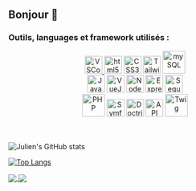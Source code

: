 ## Bonjour 👋

<!--
**HAjulien/HAjulien** is a ✨ _special_ ✨ repository because its `README.md` (this file) appears on your GitHub profile.

Here are some ideas to get you started:

- 🔭 I’m currently working on ...
- 🌱 I’m currently learning ...
- 👯 I’m looking to collaborate on ...
- 🤔 I’m looking for help with ...
- 💬 Ask me about ...
- 📫 How to reach me: ...
- 😄 Pronouns: ...
- ⚡ Fun fact: ...
-->

### Outils, languages et framework utilisés : 
<div align="center">
  <a href="https://code.visualstudio.com/" target="_blank"> 
  <img alt="VSCode" width="35px" src="https://cdn.jsdelivr.net/gh/devicons/devicon/icons/vscode/vscode-original.svg" />
  </a>
  <img alt="html5" width="35px" src="https://cdn.jsdelivr.net/gh/devicons/devicon/icons/html5/html5-original.svg" />
  <img alt="CSS3" width="35px" src="https://cdn.jsdelivr.net/gh/devicons/devicon/icons/css3/css3-original.svg" />
  <img alt="Tailwind" width="35px" src="https://cdn.jsdelivr.net/gh/devicons/devicon/icons/tailwindcss/tailwindcss-plain.svg" />
  <img alt="mySQL" width="45px" src="https://cdn.jsdelivr.net/gh/devicons/devicon/icons/mysql/mysql-original-wordmark.svg" />
  <br />
</div>

<div align="center">
  <img alt="JavaScript" width="35px" src="https://cdn.jsdelivr.net/gh/devicons/devicon/icons/javascript/javascript-original.svg" />
  <img alt="VueJS" width="35px" src="https://cdn.jsdelivr.net/gh/devicons/devicon/icons/vuejs/vuejs-original.svg" />
  <img alt="NodeJS" width="35px" src="https://cdn.jsdelivr.net/gh/devicons/devicon/icons/nodejs/nodejs-plain.svg" />
  <img alt="Express" width="35px" src="https://cdn.jsdelivr.net/gh/devicons/devicon/icons/express/express-original-wordmark.svg" />
  <img alt="Sequelize" width="35px" src="https://cdn.jsdelivr.net/gh/devicons/devicon/icons/sequelize/sequelize-original.svg" />
  <br />
</div>

<div align="center">
  <img alt="PHP" width="45px" src="https://cdn.jsdelivr.net/gh/devicons/devicon/icons/php/php-original.svg" />
  <img alt="Symfony" width="35px" src="https://cdn.jsdelivr.net/gh/devicons/devicon/icons/symfony/symfony-original.svg" />
  <img alt="Doctrine" width="35px" src="https://cdn.jsdelivr.net/gh/devicons/devicon/icons/doctrine/doctrine-plain-wordmark.svg" />
  <img alt="API Platform" width="35px" src="https://api-platform.com/static/74e20e175f4d908bbc0f1e2af28d3d66/Logo_Circle%20webby%20blue.svg" />
  <img alt="Twig" width="45px" src="https://th.bing.com/th?id=OIP.nMSVB3l7VZv3jhJK9S0q8QHaEn&w=316&h=197&c=8&rs=1&qlt=90&o=6&dpr=1.4&pid=3.1&rm=2" />
</div>
<br />
<br />

![Julien's GitHub stats](https://github-readme-stats.vercel.app/api?username=HAjulien&show_icons=true&theme=synthwave&locale=fr)

[![Top Langs](https://github-readme-stats.vercel.app/api/top-langs/?username=HAjulien&locale=fr)](https://github.com/anuraghazra/github-readme-stats)


<a href="https://github.com/HAjulien/projet-vue-Cantine-miam">
  <img align="center" src="https://github-readme-stats.vercel.app/api/pin/?username=HAjulien&repo=projet-vue-Cantine-miam&title_color=32a85a&border_color=32a85a" />
</a>
<a href="https://github.com/HAjulien/symfony-cantine-miam">
  <img align="center" src="https://github-readme-stats.vercel.app/api/pin/?username=HAjulien&repo=symfony-cantine-miam&title_color=4537a1&border_color=4537a1" />
</a>
